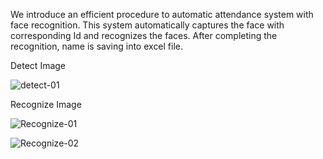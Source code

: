 We introduce an efficient procedure to automatic attendance system with face recognition.
This system automatically captures the face with corresponding Id and recognizes the faces. 
After completing the recognition, name is saving into excel file. 


Detect Image

![detect-01](https://user-images.githubusercontent.com/36568905/60043297-8f730a80-96e1-11e9-9d31-76d51133d04b.PNG)

Recognize Image

![Recognize-01](https://user-images.githubusercontent.com/36568905/60043389-ca753e00-96e1-11e9-802b-9cd7da8b8318.PNG)

![Recognize-02](https://user-images.githubusercontent.com/36568905/60043482-fbee0980-96e1-11e9-9e85-783d267fb8c4.PNG)

